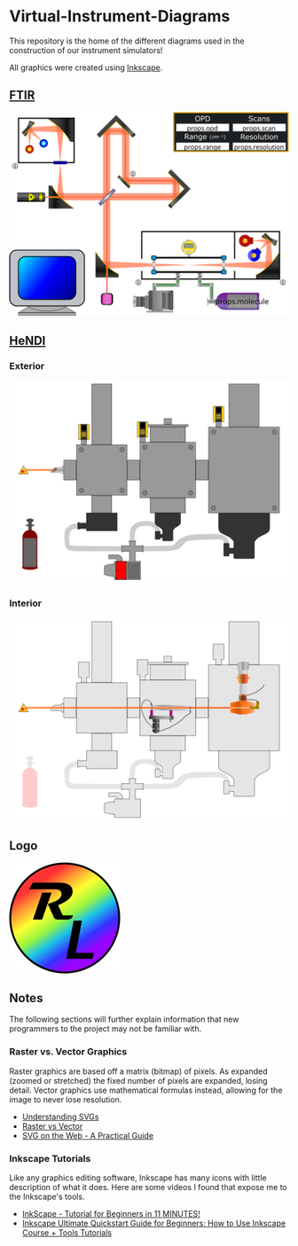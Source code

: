 # Virtual-Instrument-Diagrams

This repository is the home of the different diagrams used in the construction of our instrument simulators!

All graphics were created using [Inkscape](https://inkscape.org/).

## [FTIR](ftir#readme)

![FTIR Exterior](ftir/instrument-window.svg)

## [HeNDI](#readme)

### Exterior

![HeNDI Exterior](hendi/hendi-exterior.svg)

### Interior

![HeNDI Interior](hendi/hendi-interior.svg)

## Logo

![Raston Lab Logo](logo/rastonlab-logo.svg)

## Notes

The following sections will further explain information that new programmers to the project may not be familiar with.

### Raster vs. Vector Graphics

Raster graphics are based off a matrix (bitmap) of pixels. As expanded (zoomed or stretched) the fixed number of pixels are expanded, losing detail. Vector graphics use mathematical formulas instead, allowing for the image to never lose resolution.

- [Understanding SVGs](https://neldilly.github.io/svg-zoo/guides/understanding-svgs)
- [Raster vs Vector](https://www.adobe.com/creativecloud/file-types/image/comparison/raster-vs-vector.html)
- [SVG on the Web - A Practical Guide](https://svgontheweb.com/)

### Inkscape Tutorials

Like any graphics editing software, Inkscape has many icons with little description of what it does. Here are some videos I found that expose me to the Inkscape's tools.

- [InkScape - Tutorial for Beginners in 11 MINUTES!](https://youtu.be/-_KJZPOYBeA)
- [Inkscape Ultimate Quickstart Guide for Beginners: How to Use Inkscape Course + Tools Tutorials](https://youtu.be/girjT1RlShM)
